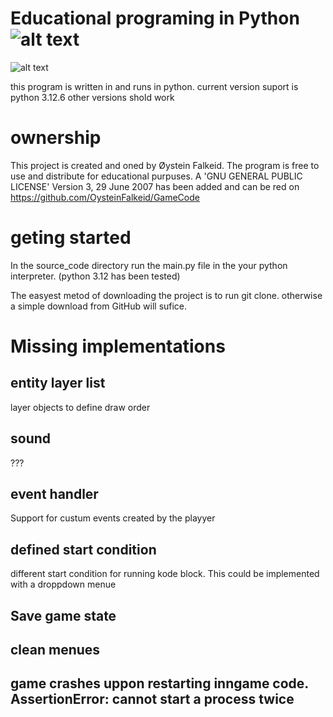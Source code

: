 # Educational programing in Python ![alt text](https://github.com/OysteinFalkeid/GameCode/blob/main/src/sprites/icon.png)
![alt text](https://github.com/OysteinFalkeid/GameCode/blob/main/src/sprites/Screenshot.png)

this program is written in and runs in python.
current version suport is python 3.12.6 other versions shold work

# ownership
This project is created and oned by Øystein Falkeid.
The program is free to use and distribute for educational purpuses.
A 'GNU GENERAL PUBLIC LICENSE' Version 3, 29 June 2007 has been added and 
can be red on https://github.com/OysteinFalkeid/GameCode

# geting started
In the source_code directory run the main.py file in the your python interpreter. (python 3.12 has been tested)

The easyest metod of downloading the project is to run git clone. otherwise a simple download from GitHub will sufice.

# Missing implementations

## entity layer list
layer objects to define draw order

## sound
???

## event handler 
Support for custum events created by the playyer

## defined start condition
different start condition for running kode block. 
This could be implemented with a droppdown menue

## Save game state

## clean menues

## game crashes uppon restarting inngame code. AssertionError: cannot start a process twice











